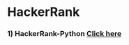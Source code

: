 # HackerRank 

### 1) HackerRank-Python [Click here](https://github.com/TejasPosupo/HackerRank-/tree/HackerRank_Python)